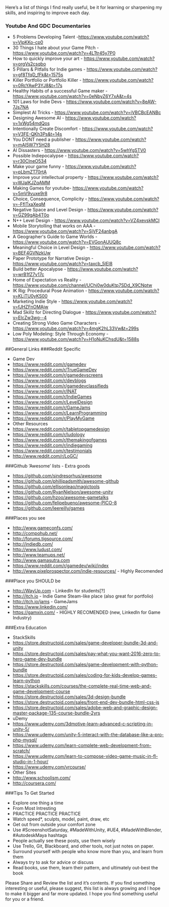 Here’s a list of things I find really useful, be it for learning or sharpening my skills, and inspiring to improve each day. 

### Youtube And GDC Documentaries
* 5 Problems Developing Talent -https://www.youtube.com/watch?v=VlpKKo-cp0
* 30 Things I hate about your Game Pitch - https://www.youtube.com/watch?v=4LTtr45y7P0
* How to quickly improve your art - https://www.youtube.com/watch?v=orgVs2csqbo
* 5 Pillars & Pitfalls for Indie games - https://www.youtube.com/watch?v=gf8TfqD_fFk&t=1575s
* Killer Portfolio or Portfolio Killer - https://www.youtube.com/watch?v=0RcYAwP3YJ8&t=17s
* Healthy Habits of a successful Game maker - https://www.youtube.com/watch?v=0eNbyZ6Y7xA&t=4s
* 101 Laws for Indie Devs - https://www.youtube.com/watch?v=8eAW-7Js7NA
* Simplest AI Tricks - https://www.youtube.com/watch?v=iVBCBcEANBc
* Designing Awesome AI - https://www.youtube.com/watch?v=1xWg54mdQos
* Intentionally Create Discomfort - https://www.youtube.com/watch?v=V3FE-QKh3Ps&t=14s
* You DONT need a publisher - https://www.youtube.com/watch?v=mAI5W7Y5H28
* AI Dissasters - https://www.youtube.com/watch?v=5whYgSTV0
* Possible Indiepocalypse - https://www.youtube.com/watch?v=r30CIneO534
* Make your game funny - https://www.youtube.com/watch?v=pLbmZT70rtA
* Improve your intellectual property - https://www.youtube.com/watch?v=WJalKJZqAMM
* Making Games for youtube- https://www.youtube.com/watch?v=5mV9vuxe9r8
* Choice, Consequence, Complicity - https://www.youtube.com/watch?v=-FfITxaXeqM
* Negative Space and Level Design - https://www.youtube.com/watch?v=GZ99gAb4T0o
* N++ Level Design - https://www.youtube.com/watch?v=VZ4xevskMCI
* Mobile Storytolling that works on AAA - https://www.youtube.com/watch?v=SjVF24anbgA
* A Geographer's Guide to Game Worlds - https://www.youtube.com/watch?v=EVGonAUUQ8c
* Meaningful Choice in Level Design - https://www.youtube.com/watch?v=BEF4GVNzkUw
* Paper Prototype for Narrative Design - https://www.youtube.com/watch?v=taxcb_5lEI8
* Build better Apocalypse - https://www.youtube.com/watch?v=wrB1fZ7v17c
* Home of Expectation vs Reality - https://www.youtube.com/channel/UChj0w0duKtp7SDd_X9CNptw
* IK Rig: Procedural Pose Animation - https://www.youtube.com/watch?v=KLjTU0yKS00
* Marketing Indie Style - https://www.youtube.com/watch?v=fJHZFnOMAjw
* Mad Skillz for Directing Dialogue - https://www.youtube.com/watch?v=ElcZw3wg--4
* Creating Strong Video Game Characters - https://www.youtube.com/watch?v=4mgK2hL33Vw&t=299s
* Low Poly Modeling: Style Through Economy - https://www.youtube.com/watch?v=H1oNuKChsdU&t=1588s


##General Links
###Reddit Specific
* Game Dev 
 * https://www.reddit.com/r/gamedev
 * https://www.reddit.com/r/TrueGameDev
 * https://www.reddit.com/r/gamedevscreens
 * https://www.reddit.com/r/devblogs
 * https://www.reddit.com/r/gamedevclassifieds
 * https://www.reddit.com/r/INAT
 * https://www.reddit.com/r/IndieGames
 * https://www.reddit.com/r/LevelDesign
 * https://www.reddit.com/r/GameJams
 * https://www.reddit.com/r/LearnProgramming
 * https://www.reddit.com/r/PlayMyGame
* Other Resources
 * https://www.reddit.com/r/tabletopgamedesign
 * https://www.reddit.com/r/ludology
 * https://www.reddit.com/r/themakingofgames
 * https://www.reddit.com/r/indiegaming
 * https://www.reddit.com/r/testimonials
 * http://www.reddit.com/r/LoGC/
 
###Github ‘Awesome’ lists - Extra goods
* https://github.com/sindresorhus/awesome
* https://github.com/phillipadsmith/awesome-github
* https://github.com/ellisonleao/magictools
* https://github.com/RyanNielson/awesome-unity
* https://github.com/hzoo/awesome-gametalks
* https://github.com/felipebueno/awesome-PICO-8
* https://github.com/leereilly/games

###Places you see
* http://www.gameconfs.com/
* http://compohub.net/
* http://forums.tigsource.com/
* http://indiedb.com/
* http://www.ludust.com/
* http://www.teamups.net/
* http://www.gamasutra.com
* https://www.reddit.com/r/gamedev/wiki/index
* http://www.pixelprospector.com/indie-resources/ - Highly Recomended

###Place you SHOULD be 
* http://WayUp.com - LinkedIn for students[?]
* http://itch.io - Indie Game Steam-like place (also great for portfolio)
* http://itch.io/jams - GameJams
* https://www.linkedin.com/
* https://gamxin.com/ - HIGHLY RECOMENDED (new, LinkedIn for Game Industry)

###Extra Education
* StackSkills
 * https://store.destructoid.com/sales/game-developer-bundle-3d-and-unity
 * https://store.destructoid.com/sales/pay-what-you-want-2016-zero-to-hero-game-dev-bundle
 * https://store.destructoid.com/sales/game-development-with-python-bundle
 * https://store.destructoid.com/sales/coding-for-kids-develop-games-learn-python
 * https://stackskills.com/courses/the-complete-real-time-web-and-game-development-course
 * https://store.destructoid.com/sales/3d-design-bundle
 * https://store.destructoid.com/sales/front-end-dev-bundle-html-css-js
 * https://store.destructoid.com/sales/adobe-web-and-graphic-design-master-package-135-course-bundle-2yrs
* uDemy
 * https://www.udemy.com/3dmotive-learn-advanced-c-scripting-in-unity-5/
 * https://www.udemy.com/unity-5-interact-with-the-database-like-a-pro-php-mysql/
 * https://www.udemy.com/learn-complete-web-development-from-scratch/
 * https://www.udemy.com/learn-to-compose-video-game-music-in-fl-studio-in-1-hour/
 * https://www.udemy.com/vrcourse/
* Other Sites
 * http://www.schoolism.com/
 * http://coursera.com/

###Tips To Get Started
* Explore one thing a time
 * From Most Intresting
 * PRACTICE PRACTICE PRACTICE
  * Watch speed*, sculpts, model, paint, draw, etc
  * Get out from outside your comfort zone
* Use #ScreenshotSaturday, #MadeWithUnity, #UE4, #MadeWithBlender, #AutodeskMaya hashtags
 * People actually see these posts, use them wisely
* Use Trello, Git, Blackboard, and other tools, not just notes on paper.
* Surround yourself with people who know more than you, and learn from them
* Always try to ask for advice or discuss
* Read books, use them, learn their pattern, and ultimately out-best the book

Please Share and Review the list and it’s contents. If you find something interesting or useful, please suggest, this list is always growing and I hope to make it bigger and far more updated. I hope you find something useful for you or a friend.
